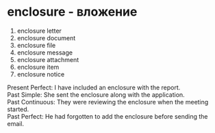 # enclosure - вложение


1. enclosure letter
2. enclosure document
3. enclosure file
4. enclosure message
5. enclosure attachment
6. enclosure item
7. enclosure notice

Present Perfect: I have included an enclosure with the report.  
Past Simple: She sent the enclosure along with the application.  
Past Continuous: They were reviewing the enclosure when the meeting started.  
Past Perfect: He had forgotten to add the enclosure before sending the email.
